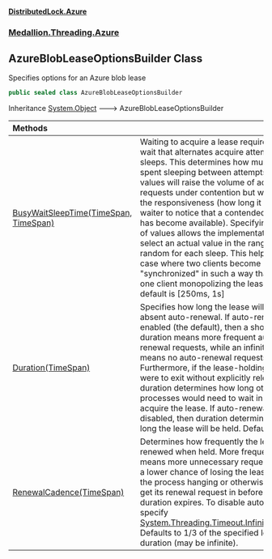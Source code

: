 #### [DistributedLock.Azure](README.md 'README')
### [Medallion.Threading.Azure](Medallion.Threading.Azure.md 'Medallion.Threading.Azure')

## AzureBlobLeaseOptionsBuilder Class

Specifies options for an Azure blob lease

```csharp
public sealed class AzureBlobLeaseOptionsBuilder
```

Inheritance [System.Object](https://docs.microsoft.com/en-us/dotnet/api/System.Object 'System.Object') &#129106; AzureBlobLeaseOptionsBuilder

| Methods | |
| :--- | :--- |
| [BusyWaitSleepTime(TimeSpan, TimeSpan)](AzureBlobLeaseOptionsBuilder.BusyWaitSleepTime.mMUlB7vk6GdAQl9sAcmgNg.md 'Medallion.Threading.Azure.AzureBlobLeaseOptionsBuilder.BusyWaitSleepTime(System.TimeSpan, System.TimeSpan)') | Waiting to acquire a lease requires a busy wait that alternates acquire attempts and sleeps. This determines how much time is spent sleeping between attempts. Lower values will raise the volume of acquire requests under contention but will also raise the responsiveness (how long it takes a waiter to notice that a contended the lease has become available).  Specifying a range of values allows the implementation to select an actual value in the range  at random for each sleep. This helps avoid the case where two clients become "synchronized" in such a way that results in one client monopolizing the lease.  The default is [250ms, 1s] |
| [Duration(TimeSpan)](AzureBlobLeaseOptionsBuilder.Duration.QEP6QPTxOgzkkg0h39jM/g.md 'Medallion.Threading.Azure.AzureBlobLeaseOptionsBuilder.Duration(System.TimeSpan)') | Specifies how long the lease will last, absent auto-renewal.  If auto-renewal is enabled (the default), then a shorter duration means more frequent auto-renewal requests, while an infinite duration means no auto-renewal requests. Furthermore, if the lease-holding process were to exit without explicitly releasing, then duration determines how long other processes would need to wait in  order to acquire the lease.  If auto-renewal is disabled, then duration determines how long the lease will be held.  Defaults to 30s. |
| [RenewalCadence(TimeSpan)](AzureBlobLeaseOptionsBuilder.RenewalCadence./x+hnazpWWqAWeDDlrJmTg.md 'Medallion.Threading.Azure.AzureBlobLeaseOptionsBuilder.RenewalCadence(System.TimeSpan)') | Determines how frequently the lease will be renewed when held. More frequent renewal means more unnecessary requests but also a lower chance of losing the lease due to the process hanging or otherwise failing to get its renewal request in before the lease duration expires.  To disable auto-renewal, specify [System.Threading.Timeout.InfiniteTimeSpan](https://docs.microsoft.com/en-us/dotnet/api/System.Threading.Timeout.InfiniteTimeSpan 'System.Threading.Timeout.InfiniteTimeSpan')  Defaults to 1/3 of the specified lease duration (may be infinite). |
